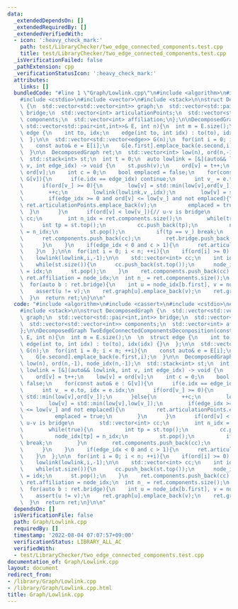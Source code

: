 ```yaml
---
data:
  _extendedDependsOn: []
  _extendedRequiredBy: []
  _extendedVerifiedWith:
  - icon: ':heavy_check_mark:'
    path: test/LibraryChecker/two_edge_connected_components.test.cpp
    title: test/LibraryChecker/two_edge_connected_components.test.cpp
  _isVerificationFailed: false
  _pathExtension: cpp
  _verificationStatusIcon: ':heavy_check_mark:'
  attributes:
    links: []
  bundledCode: "#line 1 \"Graph/Lowlink.cpp\"\n#include <algorithm>\n#include <cassert>\n\
    #include <cstdio>\n#include <vector>\n#include <stack>\n\nstruct DecomposedGraph\
    \ {\n  std::vector<std::vector<int>> graph;\n  std::vector<std::pair<int,int>>\
    \ bridge;\n  std::vector<int> articulationPoints;\n  std::vector<std::vector<int>>\
    \ components;\n  std::vector<int> affiliation;\n};\n\nDecomposedGraph TwoEdgeConnectedComponentsDeconposition(const\
    \ std::vector<std::pair<int,int>>& E, int n){\n  int m = E.size();\n  \n  struct\
    \ edge {\n    int to, idx;\n    edge(int to, int idx) : to(to), idx(idx) {}\n\
    \  };\n\n  std::vector<std::vector<edge>> G(n);\n  for(int i = 0; i < m; ++i){\n\
    \    const auto& e = E[i];\n    G[e.first].emplace_back(e.second,i);\n    G[e.second].emplace_back(e.first,i);\n\
    \  }\n\n  DecomposedGraph ret;\n  std::vector<int> low(n), ord(n,-1), node_idx(n,-1);\n\
    \  std::stack<int> st;\n  int t = 0;\n  auto lowlink = [&](auto&& lowlink, int\
    \ v, int edge_idx) -> void {\n    st.push(v);\n    ord[v] = t++;\n    low[v] =\
    \ ord[v];\n    int c = 0;\n    bool emplaced = false;\n    for(const auto& e :\
    \ G[v]){\n      if(e.idx == edge_idx) continue;\n      int v_ = e.to, idx = e.idx;\n\
    \      if(ord[v_] >= 0){\n        low[v] = std::min(low[v],ord[v_]);\n      }else{\n\
    \        ++c;\n        lowlink(lowlink,v_,idx);\n        low[v] = std::min(low[v],low[v_]);\n\
    \        if(edge_idx >= 0 and ord[v] <= low[v_] and not emplaced){\n         \
    \ ret.articulationPoints.emplace_back(v);\n          emplaced = true;\n      \
    \  }\n      }\n      if(ord[v] < low[v_]){// u-v is bridge\n        std::vector<int>\
    \ cc;\n        int n_idx = ret.components.size();\n        while(true){\n    \
    \      int tp = st.top();\n          cc.push_back(tp);\n          node_idx[tp]\
    \ = n_idx;\n          st.pop();\n          if(tp == v_) break;\n        }\n  \
    \      ret.components.push_back(cc);\n        ret.bridge.push_back(E[idx]);\n\
    \      }\n    }\n    if(edge_idx < 0 and c > 1){\n      ret.articulationPoints.emplace_back(v);\n\
    \    }\n  };\n\n  for(int i = 0; i < n; ++i){\n    if(ord[i] >= 0) continue;\n\
    \    lowlink(lowlink,i,-1);\n\n    std::vector<int> cc;\n    int idx = ret.components.size();\n\
    \    while(st.size()){\n      cc.push_back(st.top());\n      node_idx[st.top()]\
    \ = idx;\n      st.pop();\n    }\n    ret.components.push_back(cc);\n  }\n\n \
    \ ret.affiliation = node_idx;\n  int n_ = ret.components.size();\n  ret.graph.resize(n_);\n\
    \  for(auto b : ret.bridge){\n    int u = node_idx[b.first], v = node_idx[b.second];\n\
    \    assert(u != v);\n    ret.graph[u].emplace_back(v);\n    ret.graph[v].emplace_back(u);\n\
    \  }\n  return ret;\n}\n\n"
  code: "#include <algorithm>\n#include <cassert>\n#include <cstdio>\n#include <vector>\n\
    #include <stack>\n\nstruct DecomposedGraph {\n  std::vector<std::vector<int>>\
    \ graph;\n  std::vector<std::pair<int,int>> bridge;\n  std::vector<int> articulationPoints;\n\
    \  std::vector<std::vector<int>> components;\n  std::vector<int> affiliation;\n\
    };\n\nDecomposedGraph TwoEdgeConnectedComponentsDeconposition(const std::vector<std::pair<int,int>>&\
    \ E, int n){\n  int m = E.size();\n  \n  struct edge {\n    int to, idx;\n   \
    \ edge(int to, int idx) : to(to), idx(idx) {}\n  };\n\n  std::vector<std::vector<edge>>\
    \ G(n);\n  for(int i = 0; i < m; ++i){\n    const auto& e = E[i];\n    G[e.first].emplace_back(e.second,i);\n\
    \    G[e.second].emplace_back(e.first,i);\n  }\n\n  DecomposedGraph ret;\n  std::vector<int>\
    \ low(n), ord(n,-1), node_idx(n,-1);\n  std::stack<int> st;\n  int t = 0;\n  auto\
    \ lowlink = [&](auto&& lowlink, int v, int edge_idx) -> void {\n    st.push(v);\n\
    \    ord[v] = t++;\n    low[v] = ord[v];\n    int c = 0;\n    bool emplaced =\
    \ false;\n    for(const auto& e : G[v]){\n      if(e.idx == edge_idx) continue;\n\
    \      int v_ = e.to, idx = e.idx;\n      if(ord[v_] >= 0){\n        low[v] =\
    \ std::min(low[v],ord[v_]);\n      }else{\n        ++c;\n        lowlink(lowlink,v_,idx);\n\
    \        low[v] = std::min(low[v],low[v_]);\n        if(edge_idx >= 0 and ord[v]\
    \ <= low[v_] and not emplaced){\n          ret.articulationPoints.emplace_back(v);\n\
    \          emplaced = true;\n        }\n      }\n      if(ord[v] < low[v_]){//\
    \ u-v is bridge\n        std::vector<int> cc;\n        int n_idx = ret.components.size();\n\
    \        while(true){\n          int tp = st.top();\n          cc.push_back(tp);\n\
    \          node_idx[tp] = n_idx;\n          st.pop();\n          if(tp == v_)\
    \ break;\n        }\n        ret.components.push_back(cc);\n        ret.bridge.push_back(E[idx]);\n\
    \      }\n    }\n    if(edge_idx < 0 and c > 1){\n      ret.articulationPoints.emplace_back(v);\n\
    \    }\n  };\n\n  for(int i = 0; i < n; ++i){\n    if(ord[i] >= 0) continue;\n\
    \    lowlink(lowlink,i,-1);\n\n    std::vector<int> cc;\n    int idx = ret.components.size();\n\
    \    while(st.size()){\n      cc.push_back(st.top());\n      node_idx[st.top()]\
    \ = idx;\n      st.pop();\n    }\n    ret.components.push_back(cc);\n  }\n\n \
    \ ret.affiliation = node_idx;\n  int n_ = ret.components.size();\n  ret.graph.resize(n_);\n\
    \  for(auto b : ret.bridge){\n    int u = node_idx[b.first], v = node_idx[b.second];\n\
    \    assert(u != v);\n    ret.graph[u].emplace_back(v);\n    ret.graph[v].emplace_back(u);\n\
    \  }\n  return ret;\n}\n\n"
  dependsOn: []
  isVerificationFile: false
  path: Graph/Lowlink.cpp
  requiredBy: []
  timestamp: '2022-08-04 07:07:57+09:00'
  verificationStatus: LIBRARY_ALL_AC
  verifiedWith:
  - test/LibraryChecker/two_edge_connected_components.test.cpp
documentation_of: Graph/Lowlink.cpp
layout: document
redirect_from:
- /library/Graph/Lowlink.cpp
- /library/Graph/Lowlink.cpp.html
title: Graph/Lowlink.cpp
---
```


